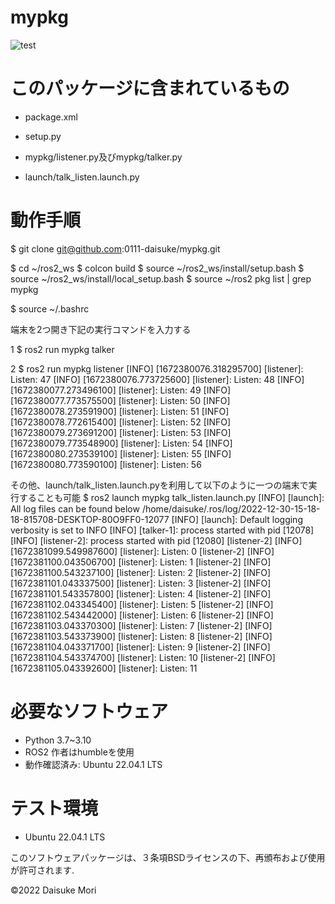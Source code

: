 # mypkg
![test](https://github.com/0111-daisuke/mypkg/actions/workflows/test.yml/badge.svg)

# このパッケージに含まれているもの

* package.xml

* setup.py

* mypkg/listener.py及びmypkg/talker.py

* launch/talk_listen.launch.py

# 動作手順

$ git clone git@github.com:0111-daisuke/mypkg.git

$ cd ~/ros2_ws
$ colcon build
$ source ~/ros2_ws/install/setup.bash
$ source ~/ros2_ws/install/local_setup.bash
$ source ~/ros2 pkg list | grep mypkg

$ source ~/.bashrc

端末を2つ開き下記の実行コマンドを入力する

1
$ ros2 run mypkg talker

2
$ ros2 run mypkg listener
[INFO] [1672380076.318295700] [listener]: Listen: 47                                                                    [INFO] [1672380076.773725600] [listener]: Listen: 48                                                                    [INFO] [1672380077.273496100] [listener]: Listen: 49                                                                    [INFO] [1672380077.773575500] [listener]: Listen: 50                                                                    [INFO] [1672380078.273591900] [listener]: Listen: 51                                                                    [INFO] [1672380078.772615400] [listener]: Listen: 52                                                                    [INFO] [1672380079.273691200] [listener]: Listen: 53                                                                    [INFO] [1672380079.773548900] [listener]: Listen: 54                                                                    [INFO] [1672380080.273539100] [listener]: Listen: 55                                                                    [INFO] [1672380080.773590100] [listener]: Listen: 56 

その他、launch/talk_listen.launch.pyを利用して以下のように一つの端末で実行することも可能
$ ros2 launch mypkg talk_listen.launch.py
[INFO] [launch]: All log files can be found below /home/daisuke/.ros/log/2022-12-30-15-18-18-815708-DESKTOP-80O9FF0-12077                                                                                                                       [INFO] [launch]: Default logging verbosity is set to INFO                                                               [INFO] [talker-1]: process started with pid [12078]                                                                     [INFO] [listener-2]: process started with pid [12080]                                                                   [listener-2] [INFO] [1672381099.549987600] [listener]: Listen: 0                                                        [listener-2] [INFO] [1672381100.043506700] [listener]: Listen: 1                                                        [listener-2] [INFO] [1672381100.543237100] [listener]: Listen: 2                                                        [listener-2] [INFO] [1672381101.043337500] [listener]: Listen: 3                                                        [listener-2] [INFO] [1672381101.543357800] [listener]: Listen: 4                                                        [listener-2] [INFO] [1672381102.043345400] [listener]: Listen: 5                                                        [listener-2] [INFO] [1672381102.543442000] [listener]: Listen: 6                                                        [listener-2] [INFO] [1672381103.043370300] [listener]: Listen: 7                                                        [listener-2] [INFO] [1672381103.543373900] [listener]: Listen: 8                                                        [listener-2] [INFO] [1672381104.043371700] [listener]: Listen: 9                                                        [listener-2] [INFO] [1672381104.543374700] [listener]: Listen: 10                                                       [listener-2] [INFO] [1672381105.043392600] [listener]: Listen: 11

# 必要なソフトウェア
* Python 3.7~3.10
* ROS2
作者はhumbleを使用
* 動作確認済み: Ubuntu 22.04.1 LTS

# テスト環境
* Ubuntu 22.04.1 LTS

このソフトウェアパッケージは、３条項BSDライセンスの下、再頒布および使用が許可されます.

©2022 Daisuke Mori
